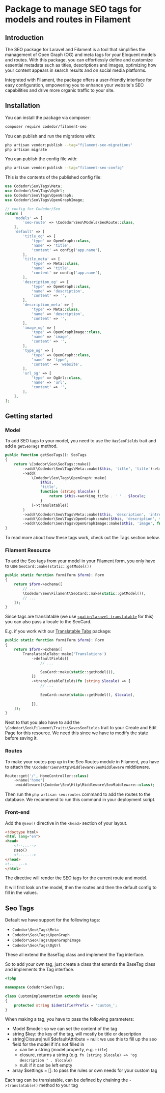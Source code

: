 # Package to manage SEO tags for models and routes in Filament

## Introduction

The SEO package for Laravel and Filament is a tool that simplifies the management of Open Graph (OG) and meta tags for
your Eloquent models and routes. With this package, you can effortlessly define and customize essential metadata
such as titles, descriptions and images, optimizing how your content appears in search results and
on social media platforms.

Integrated with Filament, the package offers a user-friendly interface for easy configuration, empowering you to
enhance your website's SEO capabilities and drive more organic traffic to your site.

## Installation

You can install the package via composer:

```bash
composer require codedor/filament-seo
```

You can publish and run the migrations with:

```bash
php artisan vendor:publish --tag="filament-seo-migrations"
php artisan migrate
```

You can publish the config file with:

```bash
php artisan vendor:publish --tag="filament-seo-config"
```

This is the contents of the published config file:

```php
use Codedor\Seo\Tags\Meta;
use Codedor\Seo\Tags\OgUrl;
use Codedor\Seo\Tags\OpenGraph;
use Codedor\Seo\Tags\OpenGraphImage;

// config for Codedor/Seo
return [
    'models' => [
        'seo-route' => \Codedor\Seo\Models\SeoRoute::class,
    ],
    'default' => [
        'title_og' => [
            'type' => OpenGraph::class,
            'name' => 'title',
            'content' => config('app.name'),
        ],
        'title_meta' => [
            'type' => Meta::class,
            'name' => 'title',
            'content' => config('app.name'),
        ],
        'description_og' => [
            'type' => OpenGraph::class,
            'name' => 'description',
            'content' => '',
        ],
        'description_meta' => [
            'type' => Meta::class,
            'name' => 'description',
            'content' => '',
        ],
        'image_og' => [
            'type' => OpenGraphImage::class,
            'name' => 'image',
            'content' => '',
        ],
        'type_og' => [
            'type' => OpenGraph::class,
            'name' => 'type',
            'content' => 'website',
        ],
        'url_og' => [
            'type' => OgUrl::class,
            'name' => 'url',
            'content' => '',
        ],
    ],
];
```

## Getting started

### Model

To add SEO tags to your model, you need to use the `HasSeoFields` trait and add a `getSeoTags` method.

```php
public function getSeoTags(): SeoTags
{
    return \Codedor\Seo\SeoTags::make()
        ->add(\Codedor\Seo\Tags\Meta::make($this, 'title', 'title')->translatable())
        ->add(
            \Codedor\Seo\Tags\OpenGraph::make(
                $this,
                'title',
                function (string $locale) {
                    return $this->working_title . ' ' . $locale;
                }
            )->translatable()
        )
        ->add(\Codedor\Seo\Tags\Meta::make($this, 'description', 'intro')->translatable())
        ->add(\Codedor\Seo\Tags\OpenGraph::make($this, 'description', fn (string $locale) => 'og description ' . $locale)->translatable())
        ->add(\Codedor\Seo\Tags\OpenGraphImage::make($this, 'image', fn () => $this->attachment_id));
}
```

To read more about how these tags work, check out the Tags section below.

### Filament Resource

To add the Seo tags from your model in your Filament form, you only have to use `SeoCard::make(static::getModel())`

```php
public static function form(Form $form): Form
{
    return $form->schema([
        // ...
        \Codedor\Seo\Filament\SeoCard::make(static::getModel()),
        // ...
    ]);
}
```

Since tags are translatable (we use [`spatie/laravel-translatable`](https://spatie.be/docs/laravel-translatable/v6/introduction) for this) you can also pass a locale to the SeoCard.

E.g. if you work with our [Translatable Tabs](https://github.com/codedor/filament-translatable-tabs) package:

```php
public static function form(Form $form): Form
{
    return $form->schema([
        TranslatableTabs::make('Translations')
            ->defaultFields([
                // ...

                SeoCard::make(static::getModel()),
            ])
            ->translatableFields(fn (string $locale) => [
                // ...
                
                SeoCard::make(static::getModel(), $locale),
                
            ]),
    ]);
}
```

Next to that you also have to add the `\Codedor\Seo\Filament\Traits\SavesSeoFields` trait to your Create and Edit Page for this resource.
We need this since we have to modify the state before saving it.

### Routes

To make your routes pop up in the Seo Routes module in Filament, you have to attach the `\Codedor\Seo\Http\Middleware\SeoMiddleware` middleware.

```php
Route::get('/', HomeController::class)
    ->name('home')
    ->middleware(\Codedor\Seo\Http\Middleware\SeoMiddleware::class);
```

Then run the `php artisan seo:routes` command to add the routes to the database.
We recommend to run this command in your deployment script.

### Front-end

Add the `@seo()` directive in the `<head>` section of your layout.

```html
<!doctype html>
<html lang="en">
<head>
    <!--...-->
    @seo()
    <!--...-->
</head>
<!--...-->
</html>
```

The directive will render the SEO tags for the current route and model.

It will first look on the model, then the routes and then the default config to fill in the values.

## Seo Tags

Default we have support for the following tags:

- `Codedor\Seo\Tags\Meta`
- `Codedor\Seo\Tags\OpenGraph`
- `Codedor\Seo\Tags\OpenGraphImage`
- `Codedor\Seo\Tags\OgUrl`

These all extend the BaseTag class and implement the Tag interface.

So to add your own tag, just create a class that extends the BaseTag class and implements the Tag interface.

```php
<?php

namespace Codedor\Seo\Tags;

class CustomImplementation extends BaseTag
{
    protected string $identifierPrefix = 'custom_';
}
```

When making a tag, you have to pass the following parameters:

- Model $model: so we can set the content of the tag 
- string $key: the key of the tag, will mostly be title or description
- string|Closure|null $defaultAttribute = null: we use this to fill up the seo field for the model if it's not filled in
  - can be a string (model property, e.g. `title`)
  - closure, returns a string (e.g. `fn (string $locale) => 'og description ' . $locale`)
  - null: if it can be left empty
- array $settings = []: to pass the rules or own needs for your custom tag

Each tag can be translatable, can be defined by chaining the `->translatable()` method to your tag

